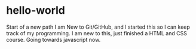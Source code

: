 # hello-world
Start of a new path
I am New to Git/GitHub, and I started this so I can keep track of my programming. I am new to this, just finished a HTML and CSS course. Going towards javascript now.
